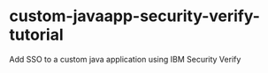 # custom-javaapp-security-verify-tutorial
Add SSO to a custom java application using IBM Security Verify

